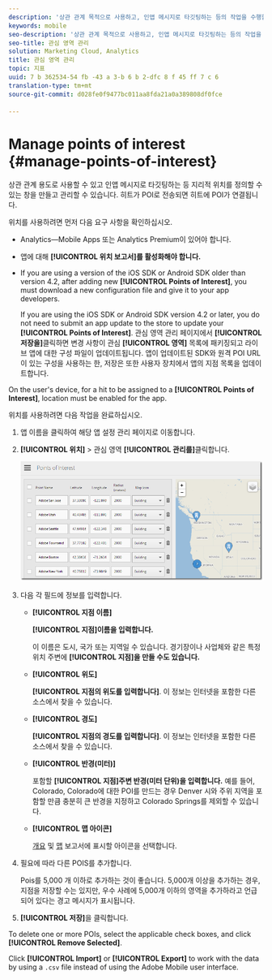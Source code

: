 ```yaml
---
description: '상관 관계 목적으로 사용하고, 인앱 메시지로 타깃팅하는 등의 작업을 수행할 수 있는 지리적 위치를 정의할 수 있는 관심 영역을 만들고 관리할 수 있습니다. 히트가 관심 영역에서 전송되는 경우 해당 관심 영역이 해당 히트에 연결됩니다. '
keywords: mobile
seo-description: '상관 관계 목적으로 사용하고, 인앱 메시지로 타깃팅하는 등의 작업을 수행할 수 있는 지리적 위치를 정의할 수 있는 관심 영역을 만들고 관리할 수 있습니다. 히트가 관심 영역에서 전송되는 경우 해당 관심 영역이 해당 히트에 연결됩니다. '
seo-title: 관심 영역 관리
solution: Marketing Cloud, Analytics
title: 관심 영역 관리
topic: 지표
uuid: 7 b 362534-54 fb -43 a 3-b 6 b 2-dfc 8 f 45 ff 7 c 6
translation-type: tm+mt
source-git-commit: d028fe0f9477bc011aa8fda21a0a389808df0fce

---
```



# Manage points of interest {#manage-points-of-interest}

상관 관계 용도로 사용할 수 있고 인앱 메시지로 타깃팅하는 등 지리적 위치를 정의할 수 있는 창을 만들고 관리할 수 있습니다. 히트가 POI로 전송되면 히트에 POI가 연결됩니다.

위치를 사용하려면 먼저 다음 요구 사항을 확인하십시오.

* Analytics—Mobile Apps 또는 Analytics Premium이 있어야 합니다.
* 앱에 대해 **[!UICONTROL 위치 보고서]를 활성화해야 합니다.**
* If you are using a version of the iOS SDK or Android SDK older than version 4.2, after adding new **[!UICONTROL Points of Interest]**, you must download a new configuration file and give it to your app developers.

   If you are using the iOS SDK or Android SDK version 4.2 or later, you do not need to submit an app update to the store to update your **[!UICONTROL Points of Interest]**. 관심 영역 관리 페이지에서 **[!UICONTROL 저장을]**&#x200B;클릭하면 변경 사항이 관심 **[!UICONTROL 영역]** 목록에 패키징되고 라이브 앱에 대한 구성 파일이 업데이트됩니다. 앱이 업데이트된 SDK와 원격 POI URL 이 있는 구성을 사용하는 한, 저장은 또한 사용자 장치에서 앱의 지점 목록을 업데이트합니다.

On the user's device, for a hit to be assigned to a **[!UICONTROL Points of Interest]**, location must be enabled for the app.

위치를 사용하려면 다음 작업을 완료하십시오.

1. 앱 이름을 클릭하여 해당 앱 설정 관리 페이지로 이동합니다.
1. **[!UICONTROL 위치]** &gt; 관심 영역 **[!UICONTROL 관리를]**&#x200B;클릭합니다.

   ![단계 결과](assets/poi.png)

1. 다음 각 필드에 정보를 입력합니다.

   * **[!UICONTROL 지점 이름]**

      **[!UICONTROL 지점]이름을 입력합니다.**

      이 이름은 도시, 국가 또는 지역일 수 있습니다. 경기장이나 사업체와 같은 특정 위치 주변에 **[!UICONTROL 지점]을 만들 수도 있습니다.**

   * **[!UICONTROL 위도]**

      **[!UICONTROL 지점의 위도를 입력합니다]**. 이 정보는 인터넷을 포함한 다른 소스에서 찾을 수 있습니다.

   * **[!UICONTROL 경도]**

      **[!UICONTROL 지점의 경도를 입력합니다]**. 이 정보는 인터넷을 포함한 다른 소스에서 찾을 수 있습니다.

   * **[!UICONTROL 반경(미터)]**

      포함할 **[!UICONTROL 지점]주변 반경(미터 단위)을 입력합니다.** 예를 들어, Colorado, Colorado에 대한 POI를 만드는 경우 Denver 시와 주위 지역을 포함할 만큼 충분히 큰 반경을 지정하고 Colorado Springs를 제외할 수 있습니다.

   * **[!UICONTROL 맵 아이콘]**

      [개요](/help/using/location/c-location-overview.md) 및 [맵](/help/using/location/c-map-points.md) 보고서에 표시할 아이콘을 선택합니다.

1. 필요에 따라 다른 POIS를 추가합니다.

   Pois를 5,000 개 이하로 추가하는 것이 좋습니다. 5,000개 이상을 추가하는 경우, 지점을 저장할 수는 있지만, 우수 사례에 5,000개 이하의 영역을 추가하라고 언급되어 있다는 경고 메시지가 표시됩니다.

1. **[!UICONTROL 저장]**&#x200B;을 클릭합니다.

To delete one or more POIs, select the applicable check boxes, and click **[!UICONTROL Remove Selected]**.

Click **[!UICONTROL Import]** or **[!UICONTROL Export]** to work with the data by using a `.csv` file instead of using the Adobe Mobile user interface.
